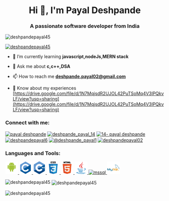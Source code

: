 <h1 align="center">Hi 👋, I'm Payal Deshpande</h1>
<h3 align="center">A passionate software developer from India</h3>

<p align="left"> <img src="https://komarev.com/ghpvc/?username=deshpandepayal45&label=Profile%20views&color=0e75b6&style=flat" alt="deshpandepayal45" /> </p>

<p align="left"> <a href="https://github.com/ryo-ma/github-profile-trophy"><img src="https://github-profile-trophy.vercel.app/?username=deshpandepayal45" alt="deshpandepayal45" /></a> </p>

- 🌱 I’m currently learning **javascript,nodeJs,MERN stack**

- 💬 Ask me about **c,c++,DSA**

- 📫 How to reach me **deshpande.payal02@gmail.com**

- 📄 Know about my experiences [https://drive.google.com/file/d/1N7MqjsdR2UJOL42PuTSoMq4V3lPQkvLF/view?usp=sharing](https://drive.google.com/file/d/1N7MqjsdR2UJOL42PuTSoMq4V3lPQkvLF/view?usp=sharing)

<h3 align="left">Connect with me:</h3>
<p align="left">
<a href="https://linkedin.com/in/payal deshpande" target="blank"><img align="center" src="https://raw.githubusercontent.com/rahuldkjain/github-profile-readme-generator/master/src/images/icons/Social/linked-in-alt.svg" alt="payal deshpande" height="30" width="40" /></a>
<a href="https://instagram.com/deshpande_payal_14" target="blank"><img align="center" src="https://raw.githubusercontent.com/rahuldkjain/github-profile-readme-generator/master/src/images/icons/Social/instagram.svg" alt="deshpande_payal_14" height="30" width="40" /></a>
<a href="https://www.hackerrank.com/14- payal deshpande" target="blank"><img align="center" src="https://raw.githubusercontent.com/rahuldkjain/github-profile-readme-generator/master/src/images/icons/Social/hackerrank.svg" alt="14- payal deshpande" height="30" width="40" /></a>
<a href="https://www.leetcode.com/deshpandepayal6" target="blank"><img align="center" src="https://raw.githubusercontent.com/rahuldkjain/github-profile-readme-generator/master/src/images/icons/Social/leet-code.svg" alt="deshpandepayal6" height="30" width="40" /></a>
<a href="https://www.hackerearth.com/@deshpande_payal1" target="blank"><img align="center" src="https://raw.githubusercontent.com/rahuldkjain/github-profile-readme-generator/master/src/images/icons/Social/hackerearth.svg" alt="@deshpande_payal1" height="30" width="40" /></a>
<a href="https://auth.geeksforgeeks.org/user/deshpandepayal02" target="blank"><img align="center" src="https://raw.githubusercontent.com/rahuldkjain/github-profile-readme-generator/master/src/images/icons/Social/geeks-for-geeks.svg" alt="deshpandepayal02" height="30" width="40" /></a>
</p>

<h3 align="left">Languages and Tools:</h3>
<p align="left"> <a href="https://developer.android.com" target="_blank" rel="noreferrer"> <img src="https://raw.githubusercontent.com/devicons/devicon/master/icons/android/android-original-wordmark.svg" alt="android" width="40" height="40"/> </a> <a href="https://www.cprogramming.com/" target="_blank" rel="noreferrer"> <img src="https://raw.githubusercontent.com/devicons/devicon/master/icons/c/c-original.svg" alt="c" width="40" height="40"/> </a> <a href="https://www.w3schools.com/cpp/" target="_blank" rel="noreferrer"> <img src="https://raw.githubusercontent.com/devicons/devicon/master/icons/cplusplus/cplusplus-original.svg" alt="cplusplus" width="40" height="40"/> </a> <a href="https://www.w3schools.com/css/" target="_blank" rel="noreferrer"> <img src="https://raw.githubusercontent.com/devicons/devicon/master/icons/css3/css3-original-wordmark.svg" alt="css3" width="40" height="40"/> </a> <a href="https://www.w3.org/html/" target="_blank" rel="noreferrer"> <img src="https://raw.githubusercontent.com/devicons/devicon/master/icons/html5/html5-original-wordmark.svg" alt="html5" width="40" height="40"/> </a> <a href="https://www.java.com" target="_blank" rel="noreferrer"> <img src="https://raw.githubusercontent.com/devicons/devicon/master/icons/java/java-original.svg" alt="java" width="40" height="40"/> </a> <a href="https://www.microsoft.com/en-us/sql-server" target="_blank" rel="noreferrer"> <img src="https://www.svgrepo.com/show/303229/microsoft-sql-server-logo.svg" alt="mssql" width="40" height="40"/> </a> <a href="https://www.mysql.com/" target="_blank" rel="noreferrer"> <img src="https://raw.githubusercontent.com/devicons/devicon/master/icons/mysql/mysql-original-wordmark.svg" alt="mysql" width="40" height="40"/> </a> </p>

<p><img align="left" src="https://github-readme-stats.vercel.app/api/top-langs?username=deshpandepayal45&show_icons=true&locale=en&layout=compact" alt="deshpandepayal45" /></p>

<p>&nbsp;<img align="center" src="https://github-readme-stats.vercel.app/api?username=deshpandepayal45&show_icons=true&locale=en" alt="deshpandepayal45" /></p>

<p><img align="center" src="https://github-readme-streak-stats.herokuapp.com/?user=deshpandepayal45&" alt="deshpandepayal45" /></p>
